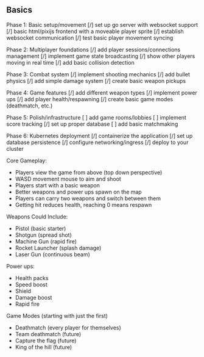 
## Basics

Phase 1: Basic setup/movement
[/] set up go server with websocket support
[/] basic html/pixijs frontend with a moveable player sprite
[/] establish websocket communication
[/] test basic player movement syncing

Phase 2: Multiplayer foundations
[/] add player sessions/connections management
[/] implement game state broadcasting
[/] show other players moving in real time
[/] add basic collision detection

Phase 3: Combat system
[/] implement shooting mechanics
[/] add bullet physics
[/] add simple damage system
[/] create basic weapon pickups

Phase 4: Game features
[/] add different weapon types
[/] implement power ups
[/] add player health/respawning
[/] create basic game modes (deathmatch, etc.)

Phase 5: Polish/infrastructure
[ ] add game rooms/lobbies
[ ] implement score tracking
[/] set up proper database
[ ] add basic matchmaking

Phase 6: Kubernetes deployment
[/] containerize the application
[/] set up database persistence
[/] configure networking/ingress
[/] deploy to your cluster


Core Gameplay:
- Players view the game from above (top down perspective)
- WASD movement mouse to aim and shoot
- Players start with a basic weapon
- Better weapons and power ups spawn on the map
- Players can carry two weapons and switch between them
- Getting hit reduces health, reaching 0 means respawn

Weapons Could Include:
- Pistol (basic starter)
- Shotgun (spread shot)
- Machine Gun (rapid fire)
- Rocket Launcher (splash damage)
- Laser Gun (continuous beam)

Power ups:
- Health packs
- Speed boost
- Shield
- Damage boost
- Rapid fire

Game Modes (starting with just the first)
- Deathmatch (every player for themselves)
- Team deathmatch (future)
- Capture the flag (future)
- King of the hill (future)

